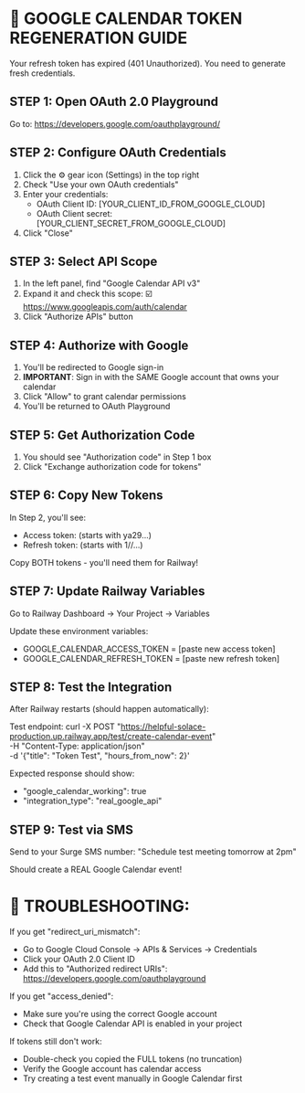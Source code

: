 🚀 GOOGLE CALENDAR TOKEN REGENERATION GUIDE
================================================

Your refresh token has expired (401 Unauthorized). You need to generate fresh credentials.

STEP 1: Open OAuth 2.0 Playground
----------------------------------
Go to: https://developers.google.com/oauthplayground/

STEP 2: Configure OAuth Credentials
-----------------------------------
1. Click the ⚙️ gear icon (Settings) in the top right
2. Check "Use your own OAuth credentials"
3. Enter your credentials:
   - OAuth Client ID: [YOUR_CLIENT_ID_FROM_GOOGLE_CLOUD]
   - OAuth Client secret: [YOUR_CLIENT_SECRET_FROM_GOOGLE_CLOUD]
4. Click "Close"

STEP 3: Select API Scope
-------------------------
1. In the left panel, find "Google Calendar API v3"
2. Expand it and check this scope:
   ☑️ https://www.googleapis.com/auth/calendar
3. Click "Authorize APIs" button

STEP 4: Authorize with Google
-----------------------------
1. You'll be redirected to Google sign-in
2. **IMPORTANT**: Sign in with the SAME Google account that owns your calendar
3. Click "Allow" to grant calendar permissions
4. You'll be returned to OAuth Playground

STEP 5: Get Authorization Code
------------------------------
1. You should see "Authorization code" in Step 1 box
2. Click "Exchange authorization code for tokens"

STEP 6: Copy New Tokens
-----------------------
In Step 2, you'll see:
- Access token: (starts with ya29...)
- Refresh token: (starts with 1//...)

Copy BOTH tokens - you'll need them for Railway!

STEP 7: Update Railway Variables
--------------------------------
Go to Railway Dashboard → Your Project → Variables

Update these environment variables:
- GOOGLE_CALENDAR_ACCESS_TOKEN = [paste new access token]
- GOOGLE_CALENDAR_REFRESH_TOKEN = [paste new refresh token]

STEP 8: Test the Integration
----------------------------
After Railway restarts (should happen automatically):

Test endpoint:
curl -X POST "https://helpful-solace-production.up.railway.app/test/create-calendar-event" \
  -H "Content-Type: application/json" \
  -d '{"title": "Token Test", "hours_from_now": 2}'

Expected response should show:
- "google_calendar_working": true
- "integration_type": "real_google_api"

STEP 9: Test via SMS
--------------------
Send to your Surge SMS number:
"Schedule test meeting tomorrow at 2pm"

Should create a REAL Google Calendar event!

🚨 TROUBLESHOOTING:
==================

If you get "redirect_uri_mismatch":
- Go to Google Cloud Console → APIs & Services → Credentials
- Click your OAuth 2.0 Client ID
- Add this to "Authorized redirect URIs":
  https://developers.google.com/oauthplayground

If you get "access_denied":
- Make sure you're using the correct Google account
- Check that Google Calendar API is enabled in your project

If tokens still don't work:
- Double-check you copied the FULL tokens (no truncation)
- Verify the Google account has calendar access
- Try creating a test event manually in Google Calendar first